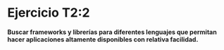 # Ejercicio T2:2

**Buscar frameworks y librerías para diferentes lenguajes que permitan hacer aplicaciones altamente disponibles con relativa facilidad.**



